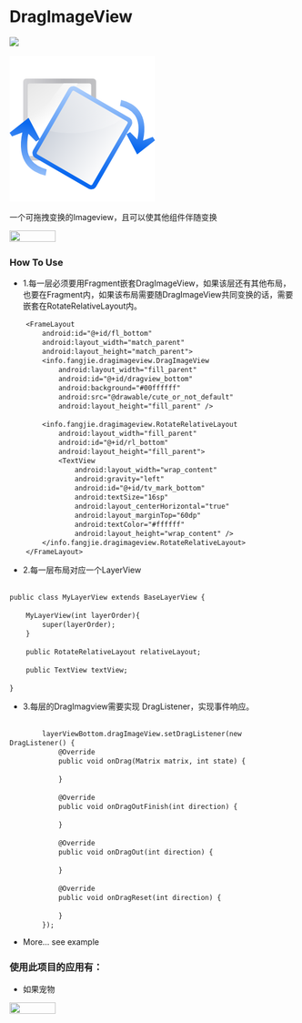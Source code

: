 # DragImageView

![](https://camo.githubusercontent.com/3f7996bf7bd441deb7199c498aaa835164dee8da/68747470733a2f2f696d672e736869656c64732e696f2f6475622f6c2f766962652d642e737667)

<img src="https://raw.githubusercontent.com/JayFang1993/DragImageView/master/example/src/main/res/drawable/icon.png">

一个可拖拽变换的Imageview，且可以使其他组件伴随变换

<img src="https://raw.githubusercontent.com/JayFang1993/DragImageView/master/example/demo2.gif" width="40%" height="40%">


### How To Use

* 1.每一层必须要用Fragment嵌套DragImageView，如果该层还有其他布局，也要在Fragment内，如果该布局需要随DragImageView共同变换的话，需要嵌套在RotateRelativeLayout内。

```
    <FrameLayout
        android:id="@+id/fl_bottom"
        android:layout_width="match_parent"
        android:layout_height="match_parent">
        <info.fangjie.dragimageview.DragImageView
            android:layout_width="fill_parent"
            android:id="@+id/dragview_bottom"
            android:background="#00ffffff"
            android:src="@drawable/cute_or_not_default"
            android:layout_height="fill_parent" />

        <info.fangjie.dragimageview.RotateRelativeLayout
            android:layout_width="fill_parent"
            android:id="@+id/rl_bottom"
            android:layout_height="fill_parent">
            <TextView
                android:layout_width="wrap_content"
                android:gravity="left"
                android:id="@+id/tv_mark_bottom"
                android:textSize="16sp"
                android:layout_centerHorizontal="true"
                android:layout_marginTop="60dp"
                android:textColor="#ffffff"
                android:layout_height="wrap_content" />
        </info.fangjie.dragimageview.RotateRelativeLayout>
    </FrameLayout>
```

* 2.每一层布局对应一个LayerView

```

public class MyLayerView extends BaseLayerView {

    MyLayerView(int layerOrder){
        super(layerOrder);
    }

    public RotateRelativeLayout relativeLayout;

    public TextView textView;

}

```

* 3.每层的DragImagview需要实现 DragListener，实现事件响应。

```

        layerViewBottom.dragImageView.setDragListener(new DragListener() {
            @Override
            public void onDrag(Matrix matrix, int state) {
                
            }

            @Override
            public void onDragOutFinish(int direction) {

            }

            @Override
            public void onDragOut(int direction) {

            }

            @Override
            public void onDragReset(int direction) {

            }
        });
```

* More... see example

### 使用此项目的应用有：
* 如果宠物

<img src="https://raw.githubusercontent.com/JayFang1993/DragImageView/master/example/demo.gif" width="40%" height="40%">





